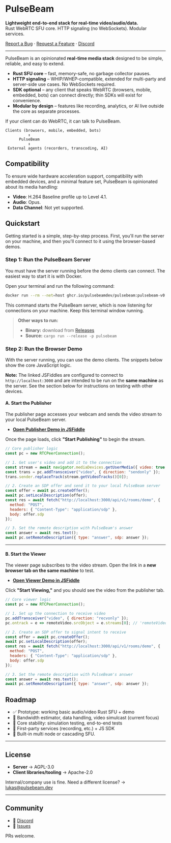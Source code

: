 # PulseBeam

**Lightweight end-to-end stack for real-time video/audio/data.**  
Rust WebRTC SFU core. HTTP signaling (no WebSockets). Modular services.  

[Report a Bug](https://github.com/pulsebeamdev/pulsebeam/issues) · [Request a Feature](https://github.com/pulsebeamdev/pulsebeam/issues) · [Discord](https://discord.gg/Bhd3t9afuB)

---

PulseBeam is an opinionated **real-time media stack** designed to be simple, reliable, and easy to extend.  

- **Rust SFU core** – fast, memory-safe, no garbage collector pauses.  
- **HTTP signaling** – WHIP/WHEP-compatible, extended for multi-party and server-side use cases. No WebSockets required.  
- **SDK optional** – any client that speaks WebRTC (browsers, mobile, embedded, bots) can connect directly; thin SDKs will exist for convenience. 
- **Modular by design** – features like recording, analytics, or AI live outside the core as separate processes.  

If your client can do WebRTC, it can talk to PulseBeam.

```
Clients (browsers, mobile, embedded, bots)
          ↕
      PulseBeam
          ↕
 External agents (recorders, transcoding, AI)
```

## Compatibility

To ensure wide hardware acceleration support, compatibility with embedded devices, and a minimal feature set, PulseBeam is opinionated about its media handling:

* **Video**: H.264 Baseline profile up to Level 4.1.
* **Audio**: Opus.
* **Data Channel**: Not yet supported.

## Quickstart

Getting started is a simple, step-by-step process. First, you'll run the server on your machine, and then you'll connect to it using the browser-based demos.

### Step 1: Run the PulseBeam Server

You must have the server running before the demo clients can connect. The easiest way to start it is with Docker.

Open your terminal and run the following command:

```bash
docker run --rm --net=host ghcr.io/pulsebeamdev/pulsebeam:pulsebeam-v0.2.2
```

This command starts the PulseBeam server, which is now listening for connections on your machine. Keep this terminal window running.

> **Other ways to run:**
>
> *   **Binary:** download from [Releases](https://github.com/pulsebeamdev/pulsebeam/releases/latest)
> *   **Source:** `cargo run --release -p pulsebeam`

### Step 2: Run the Browser Demo

With the server running, you can use the demo clients. The snippets below show the core JavaScript logic.

**Note:** The linked JSFiddles are configured to connect to `http://localhost:3000` and are intended to be run on the **same machine** as the server. See the section below for instructions on testing with other devices.

#### A. Start the Publisher

The publisher page accesses your webcam and sends the video stream to your local PulseBeam server.

*   **[Open Publisher Demo in JSFiddle](https://jsfiddle.net/lherman/0bqe6xnv/)**

Once the page loads, click **"Start Publishing"** to begin the stream.

```javascript
// Core publisher logic
const pc = new RTCPeerConnection();

// 1. Get user's video and add it to the connection
const stream = await navigator.mediaDevices.getUserMedia({ video: true });
const trans = pc.addTransceiver("video", { direction: "sendonly" });
trans.sender.replaceTrack(stream.getVideoTracks()[0]);

// 2. Create an SDP offer and send it to your local PulseBeam server
const offer = await pc.createOffer();
await pc.setLocalDescription(offer);
const res = await fetch("http://localhost:3000/api/v1/rooms/demo", {
  method: "POST",
  headers: { "Content-Type": "application/sdp" },
  body: offer.sdp
});

// 3. Set the remote description with PulseBeam's answer
const answer = await res.text();
await pc.setRemoteDescription({ type: "answer", sdp: answer });
```

---

#### B. Start the Viewer

The viewer page subscribes to the video stream. Open the link in a **new browser tab on the same machine** to test.

*   **[Open Viewer Demo in JSFiddle](https://jsfiddle.net/lherman/xotv9h6m)**

Click **"Start Viewing,"** and you should see the video from the publisher tab.

```javascript
// Core viewer logic
const pc = new RTCPeerConnection();

// 1. Set up the connection to receive video
pc.addTransceiver("video", { direction: "recvonly" });
pc.ontrack = e => remoteVideo.srcObject = e.streams[0]; // 'remoteVideo' is a <video> element

// 2. Create an SDP offer to signal intent to receive
const offer = await pc.createOffer();
await pc.setLocalDescription(offer);
const res = await fetch("http://localhost:3000/api/v1/rooms/demo", {
  method: "POST",
  headers: { "Content-Type": "application/sdp" },
  body: offer.sdp
});

// 3. Set the remote description with PulseBeam's answer
const answer = await res.text();
await pc.setRemoteDescription({ type: "answer", sdp: answer });
```

## Roadmap

* ✅ Prototype: working basic audio/video Rust SFU + demo
* 🚧 Bandwidth estimator, data handling, video simulcast (current focus)
* 📅 Core stability: simulation testing, end-to-end tests
* 📅 First-party services (recording, etc.) + JS SDK
* 📅 Built-in multi node or cascading SFU.

---

## License

* **Server** → AGPL-3.0
* **Client libraries/tooling** → Apache-2.0

Internal/company use is fine.
Need a different license? → [lukas@pulsebeam.dev](mailto:lukas@pulsebeam.dev)

---

## Community

* 💬 [Discord](https://discord.gg/Bhd3t9afuB)
* 🐛 [Issues](https://github.com/pulsebeamdev/pulsebeam/issues)

PRs welcome.
